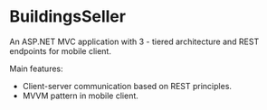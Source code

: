 BuildingsSeller
===============
An ASP.NET MVC application with 3 - tiered architecture and REST endpoints for mobile client.

Main features:
 - Client-server communication based on REST principles.
 - MVVM pattern in mobile client.
